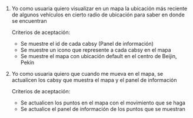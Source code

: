 1. Yo como usuaria quiero visualizar en un mapa la ubicación más reciente de algunos vehículos en cierto radio de ubicación para saber en donde se encuentran

   Criterios de aceptación:

   - Se muestre el id de cada cabsy (Panel de información)
   - Se muestre un icono que represente a cada cabsy en el mapa
   - Se muestre el mapa con ubicación default en el centro de Beijin, Pekín

2. Yo como usuaria quiero que cuando me mueva en el mapa, se actualícen los cabsy que muestra el mapa y el panel de información

   Criterios de aceptación:

   - Se actualicen los puntos en el mapa con el movimiento que se haga
   - Se actualice el panel de información de los puntos que se muestran
